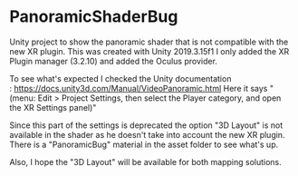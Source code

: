 # PanoramicShaderBug

Unity project to show the panoramic shader that is not compatible with the new XR plugin.
This was created with Unity 2019.3.15f1
I only added the XR Plugin manager (3.2.10) and added the Oculus provider.

To see what's expected I checked the Unity documentation : https://docs.unity3d.com/Manual/VideoPanoramic.html
Here it says "(menu: Edit > Project Settings, then select the Player category, and open the XR Settings panel)"

Since this part of the settings is deprecated the option "3D Layout" is not available in the shader as he doesn't take into account the new XR plugin.
There is a "PanoramicBug" material in the asset folder to see what's up.

Also, I hope the "3D Layout" will be available for both mapping solutions.
